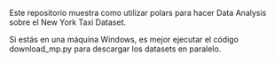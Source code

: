 Este repositorio muestra como utilizar polars para hacer Data Analysis sobre el New York Taxi Dataset.

Si estás en una máquina Windows, es mejor ejecutar el código download_mp.py para descargar los datasets en paralelo.
